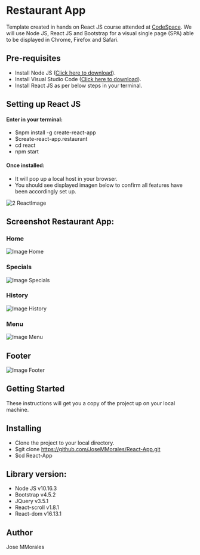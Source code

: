 # Restaurant App

Template created in hands on React JS course attended at [CodeSpace](https://codespaceacademy.com/). We will use Node JS, React JS and Bootstrap for a visual single page (SPA) able to be displayed in Chrome, Firefox and Safari.

## Pre-requisites

* Install Node JS ([Click here to download](https://nodejs.org/en/download/)).
* Install Visual Studio Code ([Click here to download](https://code.visualstudio.com/download)).
* Install React JS as per below steps in your terminal.

## Setting up React JS
#### Enter in your terminal:
* $npm install -g create-react-app
* $create-react-app.restaurant
* cd react
* npm start
#### Once installed:
* It will pop up a local host in your browser.
* You should see displayed imagen below to confirm all features have been accordingly set up.

![2 ReactImage](https://user-images.githubusercontent.com/43299285/94238942-57283080-ff11-11ea-98b3-583622b39fa9.png)

## Screenshot Restaurant App:
### **Home**
![Image Home](https://user-images.githubusercontent.com/43299285/94242637-a45ad100-ff16-11ea-9625-40ccea868d33.png)
### **Specials**
![Image Specials](https://user-images.githubusercontent.com/43299285/94242686-b8063780-ff16-11ea-8d6b-91d96d902d5e.png)
### **History**
![Image History](https://user-images.githubusercontent.com/43299285/94242907-fdc30000-ff16-11ea-83ca-bd5e5ea46e23.png)
### **Menu**
![Image Menu](https://user-images.githubusercontent.com/43299285/94242993-1cc19200-ff17-11ea-869b-b7ee1b10198a.png)
## **Footer**
![Image Footer](https://user-images.githubusercontent.com/43299285/94243076-37940680-ff17-11ea-8d7f-79fe5858eaca.png)

## Getting Started
These instructions will get you a copy of the project up on your local machine.

## Installing
* Clone the project to your local directory.
* $git clone https://github.com/JoseMMorales/React-App.git
* $cd React-App

## Library version:
* Node JS v10.16.3
* Bootstrap v4.5.2
* JQuery v3.5.1
* React-scroll v1.8.1
* React-dom v16.13.1

## Author
Jose MMorales










